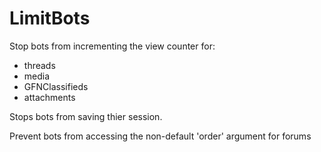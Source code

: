 # LimitBots

Stop bots from incrementing the view counter for:
- threads 
- media
- GFNClassifieds
- attachments

Stops bots from saving thier session.

Prevent bots from accessing the non-default 'order' argument for forums